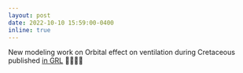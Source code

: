```yaml
---
layout: post
date: 2022-10-10 15:59:00-0400
inline: true
---
```



New modeling work on Orbital effect on ventilation during Cretaceous published [in GRL](https://rdcu.be/cKXlb) 🌊👩🏾‍💻
